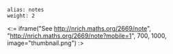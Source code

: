 ````
alias: notes
weight: 2
````

<:= iframe("See http://nrich.maths.org/2669/note", "http://nrich.maths.org/2669/note?mobile=1", 700, 1000, image="thumbnail.png") :>